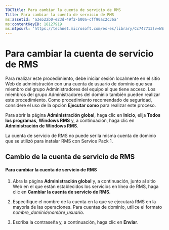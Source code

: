 ```yaml
---
TOCTitle: Para cambiar la cuenta de servicio de RMS
Title: Para cambiar la cuenta de servicio de RMS
ms:assetid: 'a3e522b0-e23d-49f2-b00a-cff90ac2c36a'
ms:contentKeyID: 18127919
ms:mtpsurl: 'https://technet.microsoft.com/es-es/library/Cc747713(v=WS.10)'
---
```


Para cambiar la cuenta de servicio de RMS
=========================================

Para realizar este procedimiento, debe iniciar sesión localmente en el sitio Web de administración con una cuenta de usuario de dominio que sea miembro del grupo Administradores del equipo al que tiene acceso. Los miembros del grupo Administradores del dominio también pueden realizar este procedimiento. Como procedimiento recomendado de seguridad, considere el uso de la opción **Ejecutar como** para realizar este proceso.

Para abrir la página **Administración global**, haga clic en **Inicio**, elija **Todos los programas**, **Windows RMS** y, a continuación, haga clic en **Administración de Windows RMS**.

La cuenta de servicio de RMS no puede ser la misma cuenta de dominio que se utilizó para instalar RMS con Service Pack 1.

Cambio de la cuenta de servicio de RMS
--------------------------------------

#### Para cambiar la cuenta de servicio de RMS

1.  Abra la página **Administración global** y, a continuación, junto al sitio Web en el que están establecidos los servicios en línea de RMS, haga clic en **Cambiar la cuenta de servicio de RMS**.

2.  Especifique el nombre de la cuenta en la que se ejecutará RMS en la mayoría de las operaciones. Para cuentas de dominio, utilice el formato *nombre\_dominio*\\*nombre\_usuario*.

3.  Escriba la contraseña y, a continuación, haga clic en **Enviar**.
